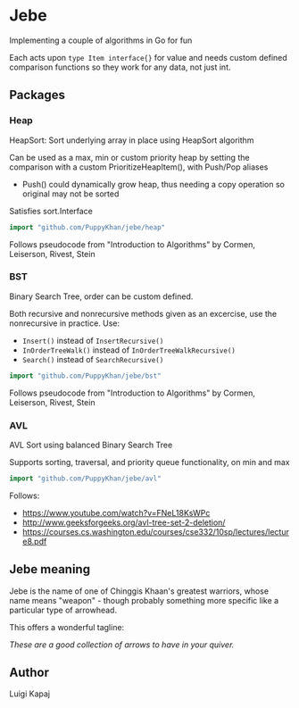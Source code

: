 # Jebe

Implementing a couple of algorithms in Go for fun

Each acts upon `type Item interface{}` for value and needs custom defined comparison functions so they work for any data, not just int.

## Packages

### Heap

HeapSort: Sort underlying array in place using HeapSort algorithm

Can be used as a max, min or custom priority heap by setting the comparison with a custom PrioritizeHeapItem(), with Push/Pop aliases
- Push() could dynamically grow heap, thus needing a copy operation so original may not be sorted

Satisfies sort.Interface

```go
import "github.com/PuppyKhan/jebe/heap"
```

Follows pseudocode from "Introduction to Algorithms" by Cormen, Leiserson, Rivest, Stein

### BST

Binary Search Tree, order can be custom defined.

Both recursive and nonrecursive methods given as an excercise, use the nonrecursive in practice. Use:
- `Insert()` instead of `InsertRecursive()`
- `InOrderTreeWalk()` instead of `InOrderTreeWalkRecursive()`
- `Search()` instead of `SearchRecursive()`

```go
import "github.com/PuppyKhan/jebe/bst"
```

Follows pseudocode from "Introduction to Algorithms" by Cormen, Leiserson, Rivest, Stein

### AVL

AVL Sort using balanced Binary Search Tree

Supports sorting, traversal, and priority queue functionality, on min and max

```go
import "github.com/PuppyKhan/jebe/avl"
```

Follows:
- https://www.youtube.com/watch?v=FNeL18KsWPc
- http://www.geeksforgeeks.org/avl-tree-set-2-deletion/
- https://courses.cs.washington.edu/courses/cse332/10sp/lectures/lecture8.pdf

## Jebe meaning

Jebe is the name of one of Chinggis Khaan's greatest warriors, whose name means "weapon" - though probably something more specific like a particular type of arrowhead.

This offers a wonderful tagline:

_These are a good collection of arrows to have in your quiver._

## Author

Luigi Kapaj <puppy at viahistoria.com>
